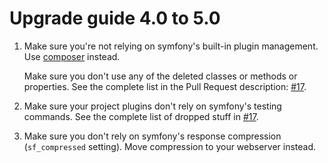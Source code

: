 Upgrade guide 4.0 to 5.0
========================

1. Make sure you're not relying on symfony's built-in plugin management.
   Use [composer](https://getcomposer.org/) instead.
   
   Make sure you don't use any of the deleted classes or methods or properties.
   See the complete list in the Pull Request description: 
   [#17](https://github.com/rock-symphony/rock-symphony/pull/17).
   
2. Make sure your project plugins don't rely on symfony's testing commands.
   See the complete list of dropped stuff in 
   [#17](https://github.com/rock-symphony/rock-symphony/pull/18).

3. Make sure you don't rely on symfony's response compression (`sf_compressed` setting).
   Move compression to your webserver instead.
